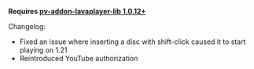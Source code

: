 **Requires [pv-addon-lavaplayer-lib 1.0.12+](https://modrinth.com/plugin/pv-addon-lavaplayer-lib/version/1.0.12)**

Changelog:
- Fixed an issue where inserting a disc with shift-click caused it to start playing on 1.21
- Reintroduced YouTube authorization